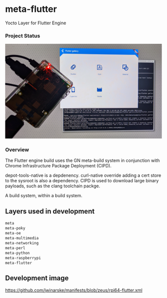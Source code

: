 # meta-flutter

Yocto Layer for Flutter Engine


### Project Status


![Running in Weston](flutter-rpi3-64.jpg)


### Overview

The Flutter engine build uses the GN meta-build system in conjunction with Chrome Infrastructure Package Deployment (CIPD).

depot-tools-native is a depdenency.
curl-native override adding a cert store to the sysroot is also a dependency.  CIPD is used to download large binary payloads, such as the clang toolchain packge.

A build system, within a build system.


## Layers used in development

    meta
    meta-poky
    meta-oe
    meta-multimedia
    meta-networking
    meta-perl
    meta-python
    meta-raspberrypi
    meta-flutter

## Development image

https://github.com/jwinarske/manifests/blob/zeus/rpi64-flutter.xml
